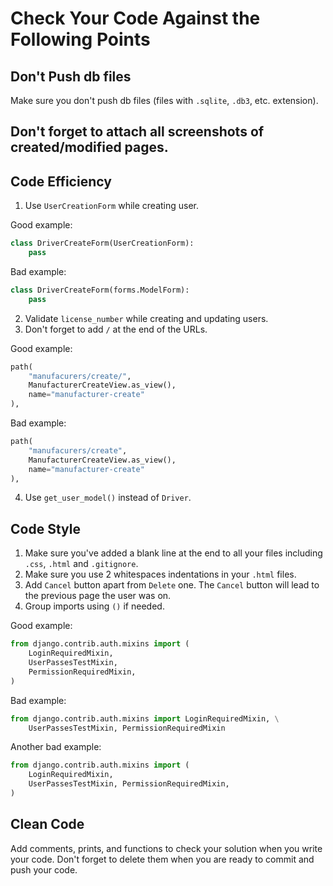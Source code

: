 # Сheck Your Code Against the Following Points

## Don't Push db files

Make sure you don't push db files (files with `.sqlite`, `.db3`, etc. extension).

## Don't forget to attach all screenshots of created/modified pages.

## Code Efficiency

1. Use `UserCreationForm` while creating user.

Good example:

```python
class DriverCreateForm(UserCreationForm):
    pass
```

Bad example:

```python
class DriverCreateForm(forms.ModelForm):
    pass
```

2. Validate `license_number` while creating and updating users.
3. Don't forget to add `/` at the end of the URLs.

Good example:

```python
path(
    "manufacurers/create/", 
    ManufacturerCreateView.as_view(), 
    name="manufacturer-create"
),
```

Bad example:

```python
path(
    "manufacurers/create", 
    ManufacturerCreateView.as_view(), 
    name="manufacturer-create"
),
```

4. Use `get_user_model()` instead of `Driver`.

## Code Style
1. Make sure you've added a blank line at the end to all your files including `.css`, `.html` and `.gitignore`.
2. Make sure you use 2 whitespaces indentations in your `.html` files.
3. Add `Cancel` button apart from `Delete` one. The `Cancel` button will lead to the previous page the user was on.
3. Group imports using `()` if needed.

Good example:

```python
from django.contrib.auth.mixins import (
    LoginRequiredMixin, 
    UserPassesTestMixin, 
    PermissionRequiredMixin,
)
```

Bad example:

```python
from django.contrib.auth.mixins import LoginRequiredMixin, \
    UserPassesTestMixin, PermissionRequiredMixin
```

Another bad example:

```python
from django.contrib.auth.mixins import (
    LoginRequiredMixin, 
    UserPassesTestMixin, PermissionRequiredMixin,
)
```

## Clean Code
Add comments, prints, and functions to check your solution when you write your code. 
Don't forget to delete them when you are ready to commit and push your code.
